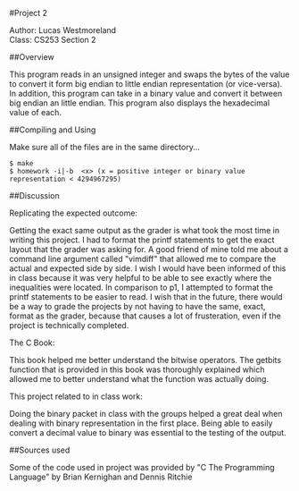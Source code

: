 #Project 2

Author: Lucas Westmoreland	
Class: CS253 Section 2

##Overview

This program reads in an unsigned integer and swaps the bytes of the value to convert it form big endian to 
little endian representation (or vice-versa). In addition, this program can take in a binary value and 
convert it between big endian an little endian. This program also displays the hexadecimal value of each.

##Compiling and Using

Make sure all of the files are in the same directory...

	$ make
	$ homework -i|-b  <x> (x = positive integer or binary value representation < 4294967295)

##Discussion

 Replicating the expected outcome:

  Getting the exact same output as the grader is what took the most time in writing this project. I had to format
  the printf statements to get the exact layout that the grader was asking for. A good friend of mine told me about
  a command line argument called "vimdiff" that allowed me to compare the actual and expected side by side. I wish 
  I would have been informed of this in class because it was very helpful to be able to see exactly where the 
  inequalities were located. In comparison to p1, I attempted to format the printf statements to be easier to
  read. I wish that in the future, there would be a way to grade the projects by not having to have the same, exact, 
  format as the grader, because that causes a lot of frusteration, even if the project is technically completed.

 The C Book:

  This book helped me better understand the bitwise operators. The getbits function that is provided in this book
  was thoroughly explained which allowed me to better understand what the function was actually doing.

 This project related to in class work:

  Doing the binary packet in class with the groups helped a great deal when dealing with binary representation in the 
  first place. Being able to easily convert a decimal value to binary was essential to the testing of the output. 
 
##Sources used

Some of the code used in project was provided by "C The Programming Language" by Brian Kernighan and Dennis Ritchie



